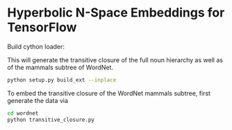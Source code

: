 # Hyperbolic N-Space Embeddings for TensorFlow

Build cython loader:

This will generate the transitive closure of the full noun hierarchy as well as of the mammals subtree of WordNet.

```bash
python setup.py build_ext --inplace
```

To embed the transitive closure of the WordNet mammals subtree, first generate the data via
```bash
cd wordnet
python transitive_closure.py
```
